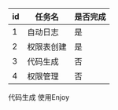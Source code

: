 | id | 任务名   | 是否完成 |
|----|-------|------|
| 1  | 自动日志  | 是    |
| 2  | 权限表创建 | 是    |
| 3  | 代码生成  | 否    |
| 4  | 权限管理  | 否    |

代码生成 使用Enjoy